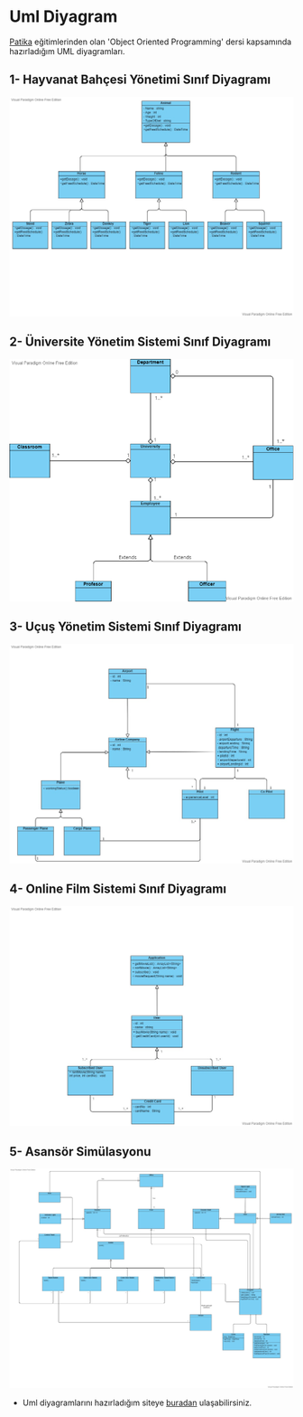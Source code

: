 # Uml Diyagram

[Patika](https://www.patika.dev/tr) eğitimlerinden olan 'Object Oriented Programming' dersi kapsamında hazırladığım UML diyagramları. 

## 1- Hayvanat Bahçesi Yönetimi Sınıf Diyagramı
<img src="https://github.com/KaanSenel/OOP-ClassDiagrams/blob/main/ZooManagement.jpg" width="auto">

## 2- Üniversite Yönetim Sistemi Sınıf Diyagramı
<img src="https://github.com/KaanSenel/OOP-ClassDiagrams/blob/main/UnivercityClassDiagram.png" width="auto">

## 3- Uçuş Yönetim Sistemi Sınıf Diyagramı
<img src="https://github.com/KaanSenel/OOP-ClassDiagrams/blob/main/FlightManagementSystem.jpg" width="auto">

## 4- Online Film Sistemi Sınıf Diyagramı
<img src="https://github.com/KaanSenel/OOP-ClassDiagrams/blob/main/OnlineFilmSystem.jpg" width="auto">

## 5- Asansör Simülasyonu
<img src="https://github.com/KaanSenel/OOP-ClassDiagrams/blob/main/ElevatorSimulation%20(1).jpg" width="auto">

- Uml diyagramlarını hazırladığım siteye [buradan](https://online.visual-paradigm.com) ulaşabilirsiniz.

